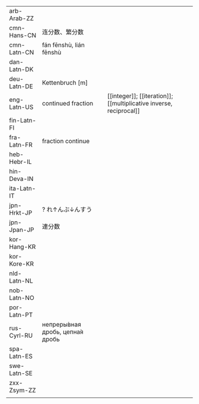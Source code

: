| | | |
|-|-|-|
| arb-Arab-ZZ |  |  |
| cmn-Hans-CN | 连分数、繁分数 |  |
| cmn-Latn-CN | fán fēnshù, lián fēnshù |  |
| dan-Latn-DK |  |  |
| deu-Latn-DE | Kettenbruch [m] |  |
| eng-Latn-US | continued fraction | [[integer]]; [[iteration]]; [[multiplicative inverse, reciprocal]] |
| fin-Latn-FI |  |  |
| fra-Latn-FR | fraction continue |  |
| heb-Hebr-IL |  |  |
| hin-Deva-IN |  |  |
| ita-Latn-IT |  |  |
| jpn-Hrkt-JP | ? れ↑んぶ↓んすう |  |
| jpn-Jpan-JP | 連分数 |  |
| kor-Hang-KR |  |  |
| kor-Kore-KR |  |  |
| nld-Latn-NL |  |  |
| nob-Latn-NO |  |  |
| por-Latn-PT |  |  |
| rus-Cyrl-RU | непреры́вная дробь, цепна́я дробь |  |
| spa-Latn-ES |  |  |
| swe-Latn-SE |  |  |
| zxx-Zsym-ZZ |  |  |
|  |  |  |
